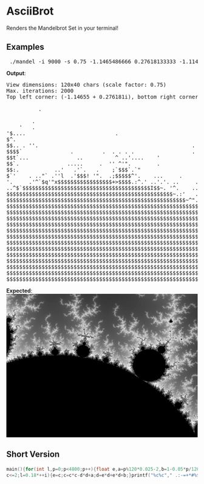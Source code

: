 # AsciiBrot
Renders the Mandelbrot Set in your terminal!
## Examples
<pre> ./mandel -i 9000 -s 0.75 -1.1465486666 0.27618133333 -1.114949733 0.2524821333 </pre>
<b>Output</b>:
<pre>
View dimensions: 120x40 chars (scale factor: 0.75)
Max. iterations: 2000
Top left corner: (-1.14655 + 0.276181i), bottom right corner: (-1.11495 + 0.252482i)
                                                                                          
          .                                                                               
                                                                                       .  
        .                                                                                 
    '   .                                                                      '          
'$....                            .                                               .       
$^.                                                                          :.           
$$.. . ''.                                                .                    .          
$$$$`               .         .  . . . .                  . .             .  .            
$$t`...               ..          ^ ..'....    '            .... .    .              .    
$$`.               .....     .  '' ^'".        .                .      ..   '.            
$$:.           ..'   .'`.   .    ;`$$$`.`"                    ..$'..'. .i$$`. . .         
$`'    . .."` .''l  .'$$$! '".  .;$$$$$^'.    ...     .     ...i$$$$$$$m$$$...            
'.     .'^`$q'"x$$$$$$$$$$$$$$$$$+>$$$$.:^.' ..'.'. ..     ..^$$$$$$$$$$$$'.             .
..^$`$$$$$$$$$$$$$$$$$$$$$$$$$$$$$$$$$$$$$$$$I$$~. '^.    ..$$$$$$$$$$$$$$$l..            
$$$$$$$$$$$$$$$$$$$$$$$$$$$$$$$$$$$$$$$$$$$$$$$$$$$$~.:'   .$$$$$$$$$$$$$$$$$..`.         
$$$$$$$$$$$$$$$$$$$$$$$$$$$$$$$$$$$$$$$$$$$$$$$$$$$$$$$$~^".$$$$$$$$$$$$$$$.'...          
$$$$$$$$$$$$$$$$$$$$$$$$$$$$$$$$$$$$$$$$$$$$$$$$$$$$$$$$$$$$$'$$$$$$$$$$$$$.` . .         
$$$$$$$$$$$$$$$$$$$$$$$$$$$$$$$$$$$$$$$$$$$$$$$$$$$$$$$$$$$$$$$$$$$$$$$$.''               
$$$$$$$$$$$$$$$$$$$$$$$$$$$$$$$$$$$$$$$$$$$$$$$$$$$$$$$$$$$$$$$$$$$$_.. ^    ..     ..    
$$$$$$$$$$$$$$$$$$$$$$$$$$$$$$$$$$$$$$$$$$$$$$$$$$$$$$$$$$$$$$$$$$$$$$$$l.' ..       . .  
$$$$$$$$$$$$$$$$$$$$$$$$$$$$$$$$$$$$$$$$$$$$$$$$$$$$$$$$$$$$$$$$$$$$$$$$$$~.`^'  .  ...   
$$$$$$$$$$$$$$$$$$$$$$$$$$$$$$$$$$$$$$$$$$$$$$$$$$$$$$$$$$$$$$$$$$$$$$$$$$$$'.. .  ,'  .  
$$$$$$$$$$$$$$$$$$$$$$$$$$$$$$$$$$$$$$$$$$$$$$$$$$$$$$$$$$$$$$$$$$$$$$$$$$$$$$$`$$$^^..'  
$$$$$$$$$$$$$$$$$$$$$$$$$$$$$$$$$$$$$$$$$$$$$$$$$$$$$$$$$$$$$$$$$$$$$$$$$$$$$$$$)$`'  `   
$$$$$$$$$$$$$$$$$$$$$$$$$$$$$$$$$$$$$$$$$$$$$$$$$$$$$$$$$$$$$$$$$$$$$$$$$$$$$$$$$$$".^'   
$$$$$$$$$$$$$$$$$$$$$$$$$$$$$$$$$$$$$$$$$$$$$$$$$$$$$$$$$$$$$$$$$$$$$$$$$$$$$$$$$$$$[, '  
$$$$$$$$$$$$$$$$$$$$$$$$$$$$$$$$$$$$$$$$$$$$$$$$$$$$$$$$$$$$$$$$$$$$$$$$$$$$$$$$$$$$$$.. .
$$$$$$$$$$$$$$$$$$$$$$$$$$$$$$$$$$$$$$$$$$$$$$$$$$$$$$$$$$$$$$$$$$$$$$$$$$$$$$$$$$$$$$$$.$
$$$$$$$$$$$$$$$$$$$$$$$$$$$$$$$$$$$$$$$$$$$$$$$$$$$$$$$$$$$$$$$$$$$$$$$$$$$$$$$$$$$$$$$$$$
</pre>
<b>Expected</b>:<br />
![Screenshot](https://raw.githubusercontent.com/JGHipp/AsciiBrot/master/expected.png)
## Short Version
```c
main(){for(int l,p=0;p<4800;p++){float e,a=p%120*0.025-2,b=1-0.05*p/120,c=0,d=0,i=0;for(;i<50&&
c<=2;l=0.18*++i){e=c;c=c*c-d*d+a;d=e*d+e*d+b;}printf("%c%c"," .:-=+*#%$"[l],p%120==119?10:0);}}
```
